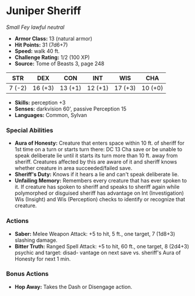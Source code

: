 # Juniper Sheriff

*Small* *Fey* *lawful neutral*

- **Armor Class:** 13 (natural armor)
- **Hit Points:** 31 (7d6+7)
- **Speed:** walk 40 ft.
- **Challenge Rating:** 1/2 (100 XP)
- **Source:** Tome of Beasts 3, page 248

| STR | DEX | CON | INT | WIS | CHA |
| --- | --- | --- | --- | --- | --- |
| 7 (-2) | 16 (+3) | 13 (+1) | 12 (+1) | 17 (+3) | 10 (+0) |

- **Skills:** perception +3
- **Senses:** darkvision 60', passive Perception 15
- **Languages:** Common, Sylvan

### Special Abilities

- **Aura of Honesty:** Creature that enters space within 10 ft. of sheriff for 1st time on a turn or starts turn there: DC 13 Cha save or be unable to speak deliberate lie until it starts its turn more than 10 ft. away from sheriff. Creatures affected by this are aware of it and sheriff knows whether creature in area succeeded/failed save.
- **Sheriff's Duty:** Knows if it hears a lie and can't speak deliberate lie.
- **Unfailing Memory:** Remembers every creature that has ever spoken to it. If creature has spoken to sheriff and speaks to sheriff again while polymorphed or disguised sheriff has advantage on Int (Investigation) Wis (Insight) and Wis (Perception) checks to identify or recognize that creature.

### Actions

- **Saber:** Melee Weapon Attack: +5 to hit, 5 ft., one target, 7 (1d8+3) slashing damage.
- **Bitter Truth:** Ranged Spell Attack: +5 to hit, 60 ft., one target, 8 (2d4+3) psychic and target: disad- vantage on next save vs. sheriff's Aura of Honesty for next 1 min.

### Bonus Actions

- **Hop Away:** Takes the Dash or Disengage action.


